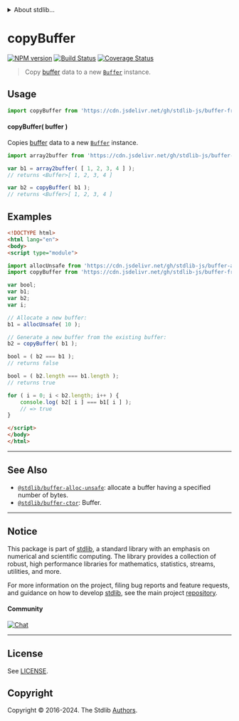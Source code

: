 <!--

@license Apache-2.0

Copyright (c) 2018 The Stdlib Authors.

Licensed under the Apache License, Version 2.0 (the "License");
you may not use this file except in compliance with the License.
You may obtain a copy of the License at

   http://www.apache.org/licenses/LICENSE-2.0

Unless required by applicable law or agreed to in writing, software
distributed under the License is distributed on an "AS IS" BASIS,
WITHOUT WARRANTIES OR CONDITIONS OF ANY KIND, either express or implied.
See the License for the specific language governing permissions and
limitations under the License.

-->


<details>
  <summary>
    About stdlib...
  </summary>
  <p>We believe in a future in which the web is a preferred environment for numerical computation. To help realize this future, we've built stdlib. stdlib is a standard library, with an emphasis on numerical and scientific computation, written in JavaScript (and C) for execution in browsers and in Node.js.</p>
  <p>The library is fully decomposable, being architected in such a way that you can swap out and mix and match APIs and functionality to cater to your exact preferences and use cases.</p>
  <p>When you use stdlib, you can be absolutely certain that you are using the most thorough, rigorous, well-written, studied, documented, tested, measured, and high-quality code out there.</p>
  <p>To join us in bringing numerical computing to the web, get started by checking us out on <a href="https://github.com/stdlib-js/stdlib">GitHub</a>, and please consider <a href="https://opencollective.com/stdlib">financially supporting stdlib</a>. We greatly appreciate your continued support!</p>
</details>

# copyBuffer

[![NPM version][npm-image]][npm-url] [![Build Status][test-image]][test-url] [![Coverage Status][coverage-image]][coverage-url] <!-- [![dependencies][dependencies-image]][dependencies-url] -->

> Copy [buffer][@stdlib/buffer/ctor] data to a new [`Buffer`][@stdlib/buffer/ctor] instance.

<!-- Section to include introductory text. Make sure to keep an empty line after the intro `section` element and another before the `/section` close. -->

<section class="intro">

</section>

<!-- /.intro -->

<!-- Package usage documentation. -->



<section class="usage">

## Usage

```javascript
import copyBuffer from 'https://cdn.jsdelivr.net/gh/stdlib-js/buffer-from-buffer@esm/index.mjs';
```

#### copyBuffer( buffer )

Copies [buffer][@stdlib/buffer/ctor] data to a new [`Buffer`][@stdlib/buffer/ctor] instance.

```javascript
import array2buffer from 'https://cdn.jsdelivr.net/gh/stdlib-js/buffer-from-array@esm/index.mjs';

var b1 = array2buffer( [ 1, 2, 3, 4 ] );
// returns <Buffer>[ 1, 2, 3, 4 ]

var b2 = copyBuffer( b1 );
// returns <Buffer>[ 1, 2, 3, 4 ]
```

</section>

<!-- /.usage -->

<!-- Package usage notes. Make sure to keep an empty line after the `section` element and another before the `/section` close. -->

<section class="notes">

</section>

<!-- /.notes -->

<!-- Package usage examples. -->

<section class="examples">

## Examples

<!-- eslint no-undef: "error" -->

```html
<!DOCTYPE html>
<html lang="en">
<body>
<script type="module">

import allocUnsafe from 'https://cdn.jsdelivr.net/gh/stdlib-js/buffer-alloc-unsafe@esm/index.mjs';
import copyBuffer from 'https://cdn.jsdelivr.net/gh/stdlib-js/buffer-from-buffer@esm/index.mjs';

var bool;
var b1;
var b2;
var i;

// Allocate a new buffer:
b1 = allocUnsafe( 10 );

// Generate a new buffer from the existing buffer:
b2 = copyBuffer( b1 );

bool = ( b2 === b1 );
// returns false

bool = ( b2.length === b1.length );
// returns true

for ( i = 0; i < b2.length; i++ ) {
    console.log( b2[ i ] === b1[ i ] );
    // => true
}

</script>
</body>
</html>
```

</section>

<!-- /.examples -->

<!-- Section to include cited references. If references are included, add a horizontal rule *before* the section. Make sure to keep an empty line after the `section` element and another before the `/section` close. -->

<section class="references">

</section>

<!-- /.references -->

<!-- Section for related `stdlib` packages. Do not manually edit this section, as it is automatically populated. -->

<section class="related">

* * *

## See Also

-   <span class="package-name">[`@stdlib/buffer-alloc-unsafe`][@stdlib/buffer/alloc-unsafe]</span><span class="delimiter">: </span><span class="description">allocate a buffer having a specified number of bytes.</span>
-   <span class="package-name">[`@stdlib/buffer-ctor`][@stdlib/buffer/ctor]</span><span class="delimiter">: </span><span class="description">Buffer.</span>

</section>

<!-- /.related -->

<!-- Section for all links. Make sure to keep an empty line after the `section` element and another before the `/section` close. -->


<section class="main-repo" >

* * *

## Notice

This package is part of [stdlib][stdlib], a standard library with an emphasis on numerical and scientific computing. The library provides a collection of robust, high performance libraries for mathematics, statistics, streams, utilities, and more.

For more information on the project, filing bug reports and feature requests, and guidance on how to develop [stdlib][stdlib], see the main project [repository][stdlib].

#### Community

[![Chat][chat-image]][chat-url]

---

## License

See [LICENSE][stdlib-license].


## Copyright

Copyright &copy; 2016-2024. The Stdlib [Authors][stdlib-authors].

</section>

<!-- /.stdlib -->

<!-- Section for all links. Make sure to keep an empty line after the `section` element and another before the `/section` close. -->

<section class="links">

[npm-image]: http://img.shields.io/npm/v/@stdlib/buffer-from-buffer.svg
[npm-url]: https://npmjs.org/package/@stdlib/buffer-from-buffer

[test-image]: https://github.com/stdlib-js/buffer-from-buffer/actions/workflows/test.yml/badge.svg?branch=v0.2.1
[test-url]: https://github.com/stdlib-js/buffer-from-buffer/actions/workflows/test.yml?query=branch:v0.2.1

[coverage-image]: https://img.shields.io/codecov/c/github/stdlib-js/buffer-from-buffer/main.svg
[coverage-url]: https://codecov.io/github/stdlib-js/buffer-from-buffer?branch=main

<!--

[dependencies-image]: https://img.shields.io/david/stdlib-js/buffer-from-buffer.svg
[dependencies-url]: https://david-dm.org/stdlib-js/buffer-from-buffer/main

-->

[chat-image]: https://img.shields.io/gitter/room/stdlib-js/stdlib.svg
[chat-url]: https://app.gitter.im/#/room/#stdlib-js_stdlib:gitter.im

[stdlib]: https://github.com/stdlib-js/stdlib

[stdlib-authors]: https://github.com/stdlib-js/stdlib/graphs/contributors

[umd]: https://github.com/umdjs/umd
[es-module]: https://developer.mozilla.org/en-US/docs/Web/JavaScript/Guide/Modules

[deno-url]: https://github.com/stdlib-js/buffer-from-buffer/tree/deno
[deno-readme]: https://github.com/stdlib-js/buffer-from-buffer/blob/deno/README.md
[umd-url]: https://github.com/stdlib-js/buffer-from-buffer/tree/umd
[umd-readme]: https://github.com/stdlib-js/buffer-from-buffer/blob/umd/README.md
[esm-url]: https://github.com/stdlib-js/buffer-from-buffer/tree/esm
[esm-readme]: https://github.com/stdlib-js/buffer-from-buffer/blob/esm/README.md
[branches-url]: https://github.com/stdlib-js/buffer-from-buffer/blob/main/branches.md

[stdlib-license]: https://raw.githubusercontent.com/stdlib-js/buffer-from-buffer/main/LICENSE

<!-- <related-links> -->

[@stdlib/buffer/alloc-unsafe]: https://github.com/stdlib-js/buffer-alloc-unsafe/tree/esm

[@stdlib/buffer/ctor]: https://github.com/stdlib-js/buffer-ctor/tree/esm

<!-- </related-links> -->

</section>

<!-- /.links -->
